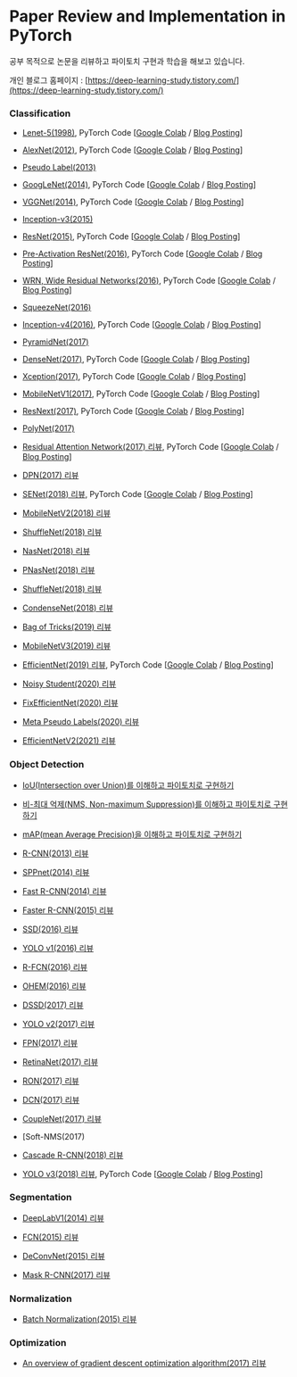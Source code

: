 # Paper Review and Implementation in PyTorch
공부 목적으로 논문을 리뷰하고 파이토치 구현과 학습을 해보고 있습니다.

개인 블로그 홈페이지 : [https://deep-learning-study.tistory.com/](https://deep-learning-study.tistory.com/)

### Classification
- [Lenet-5(1998)](https://deep-learning-study.tistory.com/368), PyTorch Code [[Google Colab](https://github.com/Seonghoon-Yu/paper-implement-in-pytorch/blob/master/Classification/LeNet_5(1998).ipynb) / [Blog Posting](https://deep-learning-study.tistory.com/503)]

- [AlexNet(2012)](https://deep-learning-study.tistory.com/376), PyTorch Code [[Google Colab](https://github.com/Seonghoon-Yu/paper-implement-in-pytorch/blob/master/Classification/AlexNet(2012).ipynb) / [Blog Posting](https://deep-learning-study.tistory.com/518)]

- [Pseudo Label(2013)](https://deep-learning-study.tistory.com/553)

- [GoogLeNet(2014)](https://deep-learning-study.tistory.com/389), PyTorch Code [[Google Colab](https://github.com/Seonghoon-Yu/paper-implement-in-pytorch/blob/master/Classification/GoogLeNet(2014).ipynb) / [Blog Posting](https://deep-learning-study.tistory.com/523)]

- [VGGNet(2014)](https://deep-learning-study.tistory.com/398), PyTorch Code [[Google Colab](https://github.com/Seonghoon-Yu/paper-implement-in-pytorch/blob/master/Classification/VGGnet(2014).ipynb) / [Blog Posting](https://deep-learning-study.tistory.com/521)]

- [Inception-v3(2015)](https://deep-learning-study.tistory.com/517)

- [ResNet(2015)](https://deep-learning-study.tistory.com/473), PyTorch Code [[Google Colab](https://github.com/Seonghoon-Yu/paper-implement-in-pytorch/blob/master/Classification/ResNet(2015).ipynb) / [Blog Posting](https://deep-learning-study.tistory.com/534?category=983681)]

- [Pre-Activation ResNet(2016)](https://deep-learning-study.tistory.com/510), PyTorch Code [[Google Colab](https://github.com/Seonghoon-Yu/Paper_Review_and_Implementation_in_PyTorch/blob/master/Classification/PreAct_ResNet(2016).ipynb) / [Blog Posting](https://deep-learning-study.tistory.com/540)]

- [WRN, Wide Residual Networks(2016)](https://deep-learning-study.tistory.com/519), PyTorch Code [[Google Colab](https://github.com/Seonghoon-Yu/Paper_Review_and_Implementation_in_PyTorch/blob/master/Classification/Wide_ResNet(2016).ipynb) / [Blog Posting](https://deep-learning-study.tistory.com/542)]

- [SqueezeNet(2016)](https://deep-learning-study.tistory.com/520)

- [Inception-v4(2016)](https://deep-learning-study.tistory.com/525), PyTorch Code [[Google Colab](https://github.com/Seonghoon-Yu/Paper_Review_and_Implement_in_PyTorch/blob/master/Classification/Inceptionv4(2016).ipynb) / [Blog Posting](https://deep-learning-study.tistory.com/537)]

- [PyramidNet(2017)](https://deep-learning-study.tistory.com/526)

- [DenseNet(2017)](https://deep-learning-study.tistory.com/528), PyTorch Code [[Google Colab](https://github.com/Seonghoon-Yu/Paper_Review_and_Implementation_in_PyTorch/blob/master/Classification/DenseNet(2017).ipynb) / [Blog Posting](https://deep-learning-study.tistory.com/545)]

- [Xception(2017)](https://deep-learning-study.tistory.com/529), PyTorch Code [[Google Colab](https://github.com/Seonghoon-Yu/Paper_Review_and_Implementation_in_PyTorch/blob/master/Classification/Xception(2017).ipynb) / [Blog Posting](https://deep-learning-study.tistory.com/548)]

- [MobileNetV1(2017)](https://deep-learning-study.tistory.com/532), PyTorch Code [[Google Colab](https://github.com/Seonghoon-Yu/Paper_Review_and_Implementation_in_PyTorch/blob/master/Classification/Xception(2017).ipynb) / [Blog Posting](https://deep-learning-study.tistory.com/549)]

- [ResNext(2017)](https://deep-learning-study.tistory.com/533), PyTorch Code [[Google Colab](https://github.com/Seonghoon-Yu/Paper_Review_and_Implementation_in_PyTorch/blob/master/Classification/ResNext(2017).ipynb) / [Blog Posting](https://deep-learning-study.tistory.com/558)]

- [PolyNet(2017)](https://deep-learning-study.tistory.com/535)

- [Residual Attention Network(2017) 리뷰](https://deep-learning-study.tistory.com/536), PyTorch Code [[Google Colab](https://github.com/Seonghoon-Yu/Paper_Review_and_Implementation_in_PyTorch/blob/master/Classification/Residual_Attention_Network(2017).ipynb) / [Blog Posting](https://deep-learning-study.tistory.com/555)]

- [DPN(2017) 리뷰](https://deep-learning-study.tistory.com/538)

- [SENet(2018) 리뷰](https://deep-learning-study.tistory.com/539), PyTorch Code [[Google Colab](https://github.com/Seonghoon-Yu/Paper_Review_and_Implementation_in_PyTorch/blob/master/Classification/SENet(2018).ipynb) / [Blog Posting](https://deep-learning-study.tistory.com/561)]

- [MobileNetV2(2018) 리뷰](https://deep-learning-study.tistory.com/541)

- [ShuffleNet(2018) 리뷰](https://deep-learning-study.tistory.com/544)

- [NasNet(2018) 리뷰](https://deep-learning-study.tistory.com/543)

- [PNasNet(2018) 리뷰](https://deep-learning-study.tistory.com/546)

- [ShuffleNet(2018) 리뷰](https://deep-learning-study.tistory.com/547)

- [CondenseNet(2018) 리뷰](https://deep-learning-study.tistory.com/550)

- [Bag of Tricks(2019) 리뷰](https://deep-learning-study.tistory.com/569)

- [MobileNetV3(2019) 리뷰](https://deep-learning-study.tistory.com/551)

- [EfficientNet(2019) 리뷰](https://deep-learning-study.tistory.com/552), PyTorch Code [[Google Colab](https://github.com/Seonghoon-Yu/Paper_Review_and_Implementation_in_PyTorch/blob/master/Classification/EfficientNet(2019).ipynb) / [Blog Posting](https://deep-learning-study.tistory.com/563)]

- [Noisy Student(2020) 리뷰](https://deep-learning-study.tistory.com/554)

- [FixEfficientNet(2020) 리뷰](https://deep-learning-study.tistory.com/557)

- [Meta Pseudo Labels(2020) 리뷰](https://deep-learning-study.tistory.com/560)

- [EfficientNetV2(2021) 리뷰](https://deep-learning-study.tistory.com/567)


### Object Detection

- [IoU(Intersection over Union)를 이해하고 파이토치로 구현하기](https://deep-learning-study.tistory.com/402)
- [비-최대 억제(NMS, Non-maximum Suppression)를 이해하고 파이토치로 구현하기](https://deep-learning-study.tistory.com/403)
- [mAP(mean Average Precision)을 이해하고 파이토치로 구현하기](https://deep-learning-study.tistory.com/407)

- [R-CNN(2013) 리뷰](https://deep-learning-study.tistory.com/410)

- [SPPnet(2014) 리뷰](https://deep-learning-study.tistory.com/445)

- [Fast R-CNN(2014) 리뷰](https://deep-learning-study.tistory.com/456)

- [Faster R-CNN(2015) 리뷰](https://deep-learning-study.tistory.com/464)

- [SSD(2016) 리뷰](https://deep-learning-study.tistory.com/477)

- [YOLO v1(2016) 리뷰](https://deep-learning-study.tistory.com/430)

- [R-FCN(2016) 리뷰](https://deep-learning-study.tistory.com/570)

- [OHEM(2016) 리뷰](https://deep-learning-study.tistory.com/501)

- [DSSD(2017) 리뷰](https://deep-learning-study.tistory.com/566)

- [YOLO v2(2017) 리뷰](https://deep-learning-study.tistory.com/433)

- [FPN(2017) 리뷰](https://deep-learning-study.tistory.com/491)

- [RetinaNet(2017) 리뷰](https://deep-learning-study.tistory.com/504)

- [RON(2017) 리뷰](https://deep-learning-study.tistory.com/572)

- [DCN(2017) 리뷰](https://deep-learning-study.tistory.com/575)

- [CoupleNet(2017) 리뷰](https://deep-learning-study.tistory.com/602)

- [Soft-NMS(2017)

- [Cascade R-CNN(2018) 리뷰](https://deep-learning-study.tistory.com/605)

- [YOLO v3(2018) 리뷰](https://deep-learning-study.tistory.com/509), PyTorch Code [[Google Colab](https://github.com/Seonghoon-Yu/Paper_Review_and_Implementation_in_PyTorch/blob/master/Object_Detection/YOLOv3(2018).ipynb) / [Blog Posting](https://deep-learning-study.tistory.com/568)]


### Segmentation

- [DeepLabV1(2014) 리뷰](https://deep-learning-study.tistory.com/564)

- [FCN(2015) 리뷰](https://deep-learning-study.tistory.com/562)

- [DeConvNet(2015) 리뷰](https://deep-learning-study.tistory.com/565)

- [Mask R-CNN(2017) 리뷰](https://deep-learning-study.tistory.com/571)


### Normalization

- [Batch Normalization(2015) 리뷰](https://deep-learning-study.tistory.com/421)



### Optimization

- [An overview of gradient descent optimization algorithm(2017) 리뷰](https://deep-learning-study.tistory.com/415)

